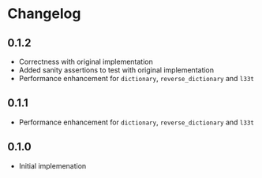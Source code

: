 # Changelog

## 0.1.2

- Correctness with original implementation
- Added sanity assertions to test with original implementation
- Performance enhancement for `dictionary`, `reverse_dictionary` and `l33t`

## 0.1.1

- Performance enhancement for `dictionary`, `reverse_dictionary` and `l33t`

## 0.1.0

- Initial implemenation
